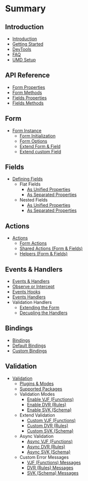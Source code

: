 # Summary

## Introduction
* [Introduction](README.md)
* [Getting Started](docs/getting-started.md)
* [DevTools](docs/devtools.md)
* [FAQ](docs/faq.md)
* [UMD Setup](docs/umd-setup.md)

## API Reference
* [Form Properties](docs/api-reference/form-properties.md)
* [Form Methods](docs/api-reference/form-methods.md)
* [Fields Properties](docs/api-reference/fields-properties.md)
* [Fields Methods](docs/api-reference/fields-methods.md)

## Form
* [Form Instance](docs/form/README.md)
    * [Form Initialization](docs/form/form-initialization.md)
    * [Form Options](docs/form/form-options.md)
    * [Extend Form & Field](docs/form/extend/generic.md)
    * [Extend custom Field](docs/form/extend/custom.md)

## Fields
* [Defining Fields](docs/defining-fields.md)
    * Flat Fields
        * [As Unified Properties](docs/defining-flat-fields/unified-properties.md)
        * [As Separated Properties](docs/defining-flat-fields/separated-properties.md)
    * Nested Fields
        * [As Unified Properties](docs/defining-nested-fields/unified-properties.md)
        * [As Separated Properties](docs/defining-nested-fields/separated-properties.md)

## Actions
* [Actions](docs/actions/README.md)
    * [Form Actions](docs/actions/form.md)
    * [Shared Actions (Form & Fields)](docs/actions/shared.md)
    * [Helpers (Form & Fields)](docs/actions/helpers.md)

## Events & Handlers
* [Events & Handlers](docs/events/README.md)
 * [Observe or Intercept](docs/events/mobx-events.md)
 * [Events Hooks](docs/events/events-hooks.md)
 * [Events Handlers](docs/events/events-handlers.md)
 * Validation Handlers
   * [Extending the Form](docs/events/validation-handlers/extending.md)
   * [Decupling the Handlers](docs/events/validation-handlers/decoupling.md)

## Bindings
* [Bindings](docs/bindings/README.md)
 * [Default Bindings](docs/bindings/default.md)
 * [Custom Bindings](docs/bindings/custom.md)

## Validation
* [Validation](docs/validation/README.md)
    * [Plugins & Modes](docs/validation/plugins.md)
    * [Supported Packages](docs/validation/supported-packages.md)
    * Validation Modes
        * [Enable VJF (Functions)](docs/validation/modes/vjf-enable.md)
        * [Enable DVR (Rules)](docs/validation/modes/dvr-enable.md)
        * [Enable SVK (Schema)](docs/validation/modes/svk-enable.md)
    * Extend Validation
        * [Custom VJF (Functions)](docs/validation/modes/vjf-custom.md)
        * [Custom DVR (Rules)](docs/validation/modes/dvr-custom.md)
        * [Custom SVK (Schema)](docs/validation/modes/svk-custom.md)
    * Async Validation
        * [Async VJF (Functions)](docs/validation/modes/vjf-async.md)
        * [Async DVR (Rules)](docs/validation/modes/dvr-async.md)
        * [Async SVK (Schema)](docs/validation/modes/svk-async.md)
    * Custom Error Messages
        * [VJF (Functions) Messages](docs/validation/modes/vjf-messages.md)
        * [DVR (Rules) Messages](docs/validation/modes/dvr-messages.md)
        * [SVK (Schema) Messages](docs/validation/modes/svk-messages.md)

